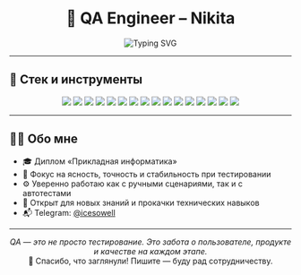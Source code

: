 <h1 align="center">🚀 QA Engineer – Nikita</h1>

<p align="center">
  <img src="https://readme-typing-svg.demolab.com?font=Fira+Code&duration=3000&pause=1000&center=true&vCenter=true&width=435&lines=Manual+%26+Automation+QA;Selenium+%2B+Pytest+%2B+Requests+%2B+Allure;Cypress+%7C+Postman+%7C+Swagger+%7C+Grafana;XPath+Craftsman+%7C+Bug+Hunter" alt="Typing SVG" />
</p>

---

## 🧰 Стек и инструменты

<p align="center">
  <img src="https://img.shields.io/badge/-Manual_Testing-informational?style=for-the-badge&logo=bugatti&logoColor=white&color=blue"/>
  <img src="https://img.shields.io/badge/-Selenium-informational?style=for-the-badge&logo=selenium&logoColor=white&color=43B02A"/>
  <img src="https://img.shields.io/badge/-Cypress-informational?style=for-the-badge&logo=cypress&logoColor=white&color=gray"/>
  <img src="https://img.shields.io/badge/-Pytest-informational?style=for-the-badge&logo=python&logoColor=white&color=yellowgreen"/>
  <img src="https://img.shields.io/badge/-Postman-informational?style=for-the-badge&logo=postman&logoColor=white&color=FF6C37"/>
  <img src="https://img.shields.io/badge/-Requests_Biblioteka-informational?style=for-the-badge&logo=python&logoColor=white&color=lightblue"/>
  <img src="https://img.shields.io/badge/-Charles_Proxy-informational?style=for-the-badge&logo=cloudflare&logoColor=white&color=orange"/>
  <img src="https://img.shields.io/badge/-Grafana-informational?style=for-the-badge&logo=grafana&logoColor=white&color=F46800"/>
  <img src="https://img.shields.io/badge/-Swagger-informational?style=for-the-badge&logo=swagger&logoColor=white&color=85EA2D"/>
  <img src="https://img.shields.io/badge/-SoapUI-informational?style=for-the-badge&logo=soapui&logoColor=white&color=0DA48E"/>
  <img src="https://img.shields.io/badge/-HTML5-informational?style=for-the-badge&logo=html5&logoColor=white&color=E34F26"/>
  <img src="https://img.shields.io/badge/-CSS3-informational?style=for-the-badge&logo=css3&logoColor=white&color=1572B6"/>
  <img src="https://img.shields.io/badge/-XPath_Expressions-informational?style=for-the-badge&logo=w3c&logoColor=white&color=purple"/>
  <img src="https://img.shields.io/badge/-VS_Code-informational?style=for-the-badge&logo=visualstudiocode&logoColor=white&color=007ACC"/>
  <img src="https://img.shields.io/badge/-Miro-informational?style=for-the-badge&logo=miro&logoColor=white&color=1E1E2F"/>
  <img src="https://img.shields.io/badge/-Git_Basics-informational?style=for-the-badge&logo=git&logoColor=white&color=F05032"/>
</p>

---

## 🧑‍💻 Обо мне

- 🎓 Диплом «Прикладная информатика»
- 🧠 Фокус на ясность, точность и стабильность при тестировании
- ⚙️ Уверенно работаю как с ручными сценариями, так и с автотестами
- 🧩 Открыт для новых знаний и прокачки технических навыков
- 📬 Telegram: [@icesowell](https://t.me/icesowell)

---


<p align="center">
  <i>QA — это не просто тестирование. Это забота о пользователе, продукте и качестве на каждом этапе.</i><br>
  🙌 Спасибо, что заглянули! Пишите — буду рад сотрудничеству.
</p>
